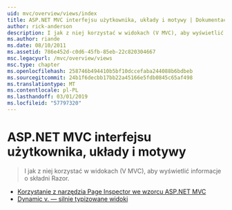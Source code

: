 ```yaml
---
uid: mvc/overview/views/index
title: ASP.NET MVC interfejsu użytkownika, układy i motywy | Dokumentacja firmy Microsoft
author: rick-anderson
description: I jak z niej korzystać w widokach (V MVC), aby wyświetlić informacje o składni Razor.
ms.author: riande
ms.date: 08/10/2011
ms.assetid: 786e452d-c0d6-45fb-85eb-22c820304667
msc.legacyurl: /mvc/overview/views
msc.type: chapter
ms.openlocfilehash: 258746b494410b5bf10dccefaba244088b6bdbeb
ms.sourcegitcommit: 24b1f6decbb17bb22a45166e5fdb0845c65af498
ms.translationtype: MT
ms.contentlocale: pl-PL
ms.lasthandoff: 03/01/2019
ms.locfileid: "57797320"
---
```

<a name="aspnet-mvc-ui-layouts-and-themes"></a>ASP.NET MVC interfejsu użytkownika, układy i motywy
====================
> I jak z niej korzystać w widokach (V MVC), aby wyświetlić informacje o składni Razor.


- [Korzystanie z narzędzia Page Inspector we wzorcu ASP.NET MVC](using-page-inspector-in-aspnet-mvc.md)
- [Dynamic v. — silnie typizowane widoki](dynamic-v-strongly-typed-views.md)
